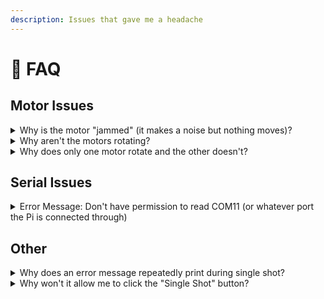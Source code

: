 ```yaml
---
description: Issues that gave me a headache
---
```


# 🤔 FAQ

## Motor Issues

<details>

<summary>Why is the motor "jammed" (it makes a noise but nothing moves)?</summary>

Unplug the entire system and then ensure the motors are securely plugged into the motor drivers. Sometimes if the connection is loose, it will bug out.

</details>

<details>

<summary>Why aren't the motors rotating?</summary>

1. Make sure the system is plugged in.
2. The Pi takes a few minutes to boot up, try again in a few minutes.
3. Check that messages are being serially communicated. You can do this by VNCing or SSHing onto the Pi (see [configuring-your-raspberry-pi.md](../getting-set-up/configuring-your-raspberry-pi.md "mention")).

</details>

<details>

<summary>Why does only one motor rotate and the other doesn't?</summary>

1. Check that both motors are plugged in.
2. Unplug the whole system and then unplug and replug the motors.

</details>

## Serial Issues

<details>

<summary>Error Message: Don't have permission to read COM11 (or whatever port the Pi is connected through)</summary>

Try unplugging and plugging back in the USB. For whatever reason, this error randomly pops up at times.

</details>

## Other

<details>

<summary>Why does an error message repeatedly print during single shot?</summary>

Something is disconnected. Check that the spectrometers are connected and the delay generator is on.

</details>

<details>

<summary>Why won't it allow me to click the "Single Shot" button?</summary>

Ensure the stage is at home.

</details>
